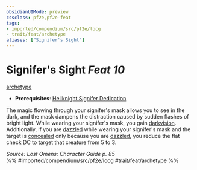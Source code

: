 ```yaml
---
obsidianUIMode: preview
cssclass: pf2e,pf2e-feat
tags:
- imported/compendium/src/pf2e/locg
- trait/feat/archetype
aliases: ["Signifer's Sight"]
---
```

# Signifer's Sight  *Feat 10*  
[archetype](archetype.md)  

- **Prerequisites**: [Hellknight Signifer Dedication](hellknight-signifer-dedication-locg.md)

The magic flowing through your signifer's mask allows you to see in the dark, and the mask dampens the distraction caused by sudden flashes of bright light. While wearing your signifer's mask, you gain [darkvision](rules/abilities/darkvision.md). Additionally, if you are [dazzled](conditions.md#Dazzled) while wearing your signifer's mask and the target is [concealed](conditions.md#Concealed) only because you are [dazzled](conditions.md#Dazzled), you reduce the flat check DC to target that creature from 5 to 3.

*Source: Lost Omens: Character Guide p. 85*  
%% #imported/compendium/src/pf2e/locg #trait/feat/archetype %%